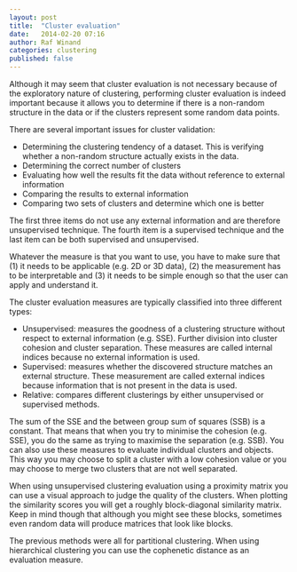 ```yaml
---
layout: post
title:  "Cluster evaluation"
date:   2014-02-20 07:16
author: Raf Winand
categories: clustering
published: false
---
```

Although it may seem that cluster evaluation is not necessary because of the exploratory nature of clustering, performing cluster evaluation is indeed important because it allows you to determine if there is a non-random structure in the data or if the clusters represent some random data points.

There are several important issues for cluster validation:

* Determining the clustering tendency of a dataset. This is verifying whether a non-random structure actually exists in the data.
* Determining the correct number of clusters
* Evaluating how well the results fit the data without reference to external information
* Comparing the results to external information
* Comparing two sets of clusters and determine which one is better

The first three items do not use any external information and are therefore unsupervised technique. The fourth item is a supervised technique and the last item can be both supervised and unsupervised.

Whatever the measure is that you want to use, you have to make sure that (1) it needs to be applicable (e.g. 2D or 3D data), (2) the measurement has to be interpretable and (3) it needs to be simple enough so that the user can apply and understand it.

The cluster evaluation measures are typically classified into three different types:

* Unsupervised: measures the goodness of a clustering structure without respect to external information (e.g. SSE). Further division into cluster cohesion and cluster separation. These measures are called internal indices because no external information is used.
* Supervised: measures whether the discovered structure matches an external structure. These measurement are called external indices because information that is not present in the data is used.
* Relative: compares different clusterings by either unsupervised or supervised methods.

The sum of the SSE and the between group sum of squares (SSB) is a constant. That means that when you try to minimise the cohesion (e.g. SSE), you do the same as trying to maximise the separation (e.g. SSB). You can also use these measures to evaluate individual clusters and objects. This way you may choose to split a cluster with a low cohesion value or you may choose to merge two clusters that are not well separated.

When using unsupervised clustering evaluation using a proximity matrix you can use a visual approach to judge the quality of the clusters. When plotting the similarity scores you will get a roughly block-diagonal similarity matrix. Keep in mind though that although you might see these blocks, sometimes even random data will produce matrices that look like blocks.

The previous methods were all for partitional clustering. When using hierarchical clustering you can use the cophenetic distance as an evaluation measure.
